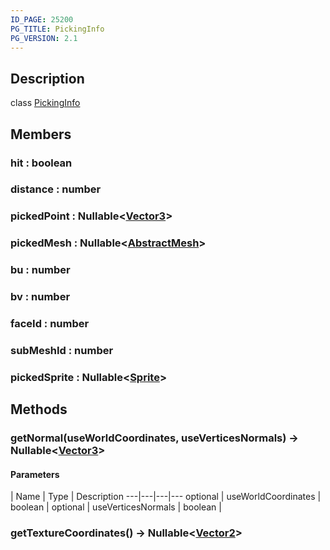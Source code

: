 ```yaml
---
ID_PAGE: 25200
PG_TITLE: PickingInfo
PG_VERSION: 2.1
---
```

## Description

class [PickingInfo](/classes/3.1/PickingInfo)



## Members

### hit : boolean


### distance : number


### pickedPoint : Nullable&lt;[Vector3](/classes/3.1/Vector3)&gt;


### pickedMesh : Nullable&lt;[AbstractMesh](/classes/3.1/AbstractMesh)&gt;


### bu : number


### bv : number


### faceId : number


### subMeshId : number


### pickedSprite : Nullable&lt;[Sprite](/classes/3.1/Sprite)&gt;


## Methods

### getNormal(useWorldCoordinates, useVerticesNormals) &rarr; Nullable&lt;[Vector3](/classes/3.1/Vector3)&gt;



#### Parameters
 | Name | Type | Description
---|---|---|---
optional | useWorldCoordinates | boolean | 
optional | useVerticesNormals | boolean | 
### getTextureCoordinates() &rarr; Nullable&lt;[Vector2](/classes/3.1/Vector2)&gt;


